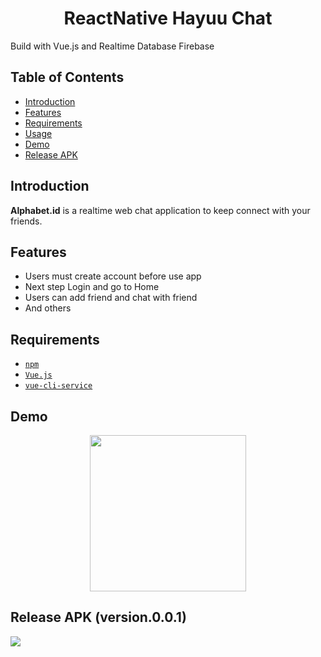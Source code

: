 <h1 align="center">ReactNative Hayuu Chat</h1>
<p align="left">
  Build with Vue.js and Realtime Database Firebase
</p>

## Table of Contents

- [Introduction](#introduction)
- [Features](#features)
- [Requirements](#requirements)
- [Usage](#usage-for-development)
- [Demo](#demo)
- [Release APK](#release-apk)
## Introduction
<b>Alphabet.id</b> is a realtime web chat application to keep connect with your friends.

## Features
* Users must create account before use app
* Next step Login and go to Home
* Users can add friend and chat with friend
* And others

## Requirements
* [`npm`](https://www.npmjs.com/get-npm)
* [`Vue.js`](https://vuejs.org/)
* [`vue-cli-service`](https://cli.vuejs.org/)

## Demo
<div align="center">
    <img width="250" src="https://user-images.githubusercontent.com/37394664/76815543-7c383a00-6830-11ea-8b66-fb1c13fe68c4.gif">   
</div>

## Release APK (version.0.0.1)
<a href="https://drive.google.com/file/d/1Y4jeyxXYm_N8B5nuhO4Q0fYh082kL43T/view?usp=sharing">
  <img src="https://img.shields.io/badge/Download%20on%20the-Google%20Drive-orange.svg?style=popout&logo=google-drive"/>
</a>
